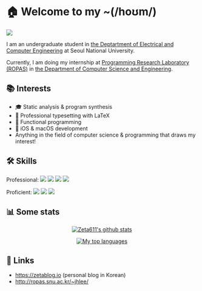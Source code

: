 # 🏠 Welcome to my ~(/hoʊm/)
<img align="center" src="https://hits.seeyoufarm.com/api/count/incr/badge.svg?url=https%3A%2F%2Fgithub.com%2FZeta611%2F&count_bg=%23FFB96C&title_bg=%232D2A26&icon=&icon_color=%23E7E7E7&title=visits&edge_flat=true"/>

I am an undergraduate student in [the Deptartment of Electrical and Computer Engineering](https://ee.snu.ac.kr/en) at Seoul National University.

Currently, I am doing my internship at [Programming Research Laboratory (ROPAS)](http://ropas.snu.ac.kr/) in [the Department of Computer Science and Engineering](https://cse.snu.ac.kr/en).

## 📚 Interests
- 🎓 Static analysis & program synthesis
- 📜 Professional typesetting with LaTeX
- 🤖 Functional programming
- 📱 iOS & macOS development
- Anything in the field of computer science & programming that draws my interest!

## 🛠 Skills
Professional:
  <img src="https://img.shields.io/badge/Swift-F05138?style=flat-square&logo=Swift&logoColor=white"/>
  <img src="https://img.shields.io/badge/Python-3776AB?style=flat-square&logo=Python&logoColor=white"/>
  <img src="https://img.shields.io/badge/LaTeX-008080?style=flat-square&logo=LaTeX&logoColor=white"/>
  <img src="https://img.shields.io/badge/Vim-019733?style=flat-square&logo=Vim&logoColor=white"/>

Proficient:
  <img src="https://img.shields.io/badge/OCaml-EC6813?style=flat-square&logo=OCaml&logoColor=white"/>
  <img src="https://img.shields.io/badge/Scheme-9F1D20?style=flat-square&logo=Racket&logoColor=white"/>
  <img src="https://img.shields.io/badge/C++-00599C?style=flat-square&logo=C%2B%2B&logoColor=white"/>

## 📊 Some stats
<div align="center">

[![Zeta611's github
stats](https://github-readme-stats.vercel.app/api?username=Zeta611&show_icons=true&include_all_commits=true&count_private=true&theme=tokyonight)](https://github.com/Zeta611)

[![My top languages](https://github-readme-stats.vercel.app/api/top-langs/?username=Zeta611&layout=compact&theme=tokyonight)](https://github.com/Zeta611)
</div>

## 🔗 Links
- https://zetablog.io (personal blog in Korean)
- http://ropas.snu.ac.kr/~jhlee/
